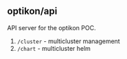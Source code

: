 ## optikon/api

API server for the optikon POC.

1. `/cluster` - multicluster management
2. `/chart` - multicluster helm
